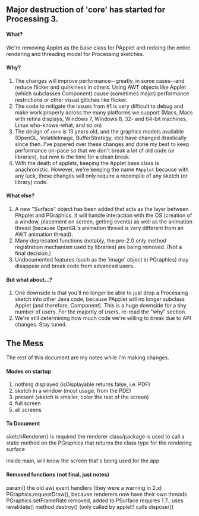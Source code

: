 ## Major destruction of 'core' has started for Processing 3.

#### What?
We're removing Applet as the base class for PApplet and redoing the entire rendering and threading model for Processing sketches.

#### Why?
1. The changes will improve performance--greatly, in some cases--and reduce flicker and quirkiness in others. Using AWT objects like Applet (which subclasses Component) cause (sometimes major) performance restrictions or other visual glitches like flicker. 
2. The code to mitigate the issues from #1 is very difficult to debug and make work properly across the many platforms we support (Macs, Macs with retina displays, Windows 7, Windows 8, 32- and 64-bit machines, Linux who-knows-what, and so on)
3. The design of `core` is 13 years old, and the graphics models available (OpenGL, VolatileImage, BufferStrategy, etc) have changed drastically since then. I've papered over these changes and done my best to keep performance on-pace so that we don't break a lot of old code (or libraries), but now is the time for a clean break.
4. With the death of applets, keeping the Applet base class is anachronistic. However, we're keeping the name `PApplet` because with any luck, these changes will only require a recompile of any sketch (or library) code. 

#### What else?
1. A new "Surface" object has been added that acts as the layer between PApplet and PGraphics. It will handle interaction with the OS (creation of a window, placement on screen, getting events) as well as the animation thread (because OpenGL's animation thread is very different from an AWT animation thread).
2. Many deprecated functions (notably, the pre-2.0 only method registration mechanism used by libraries) are being removed. (Not a final decision.) 
3. Undocumented features (such as the 'image' object in PGraphics) may disappear and break code from advanced users.

#### But what about...? 
1. One downside is that you'll no longer be able to just drop a Processing sketch into other Java code, because PApplet will no longer subclass Applet (and therefore, Component). This is a huge downside for a tiny number of users. For the majority of users, re-read the "why" section.
2. We're still determining how much code we're willing to break due to API changes. Stay tuned.

## The Mess

The rest of this document are my notes while I'm making changes.

#### Modes on startup
1. nothing displayed (isDisplayable returns false, i.e. PDF)
2. sketch in a window (most usage, from the PDE)
3. present (sketch is smaller, color the rest of the screen)
4. full screen
5. all screens

#### To Document
sketchRenderer() is required
the renderer class/package is used to call a static method on the PGraphics
  that returns the class type for the rendering surface

inside main, will know the screen that's being used for the app

#### Removed functions (not final, just notes)
param() 
the old awt event handlers (they were a warning in 2.x)
PGraphics.requestDraw(), because renderers now have their own threads
PGraphics.setFrameRate removed, added to PSurface
requires 1.7.. uses revalidate() method
destroy() (only called by applet? calls dispose())

